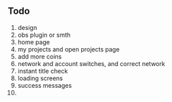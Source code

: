 ## Todo

1. design
3. obs plugin or smth
4. home page
5. my projects and open projects page
6. add more coins
7. network and account switches, and correct network
8. instant title check
9. loading screens
10. success messages
11. 